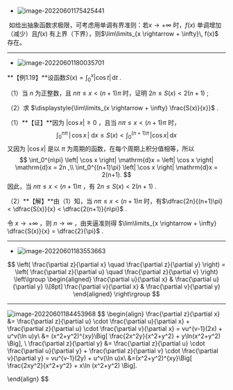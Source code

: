 + ![image-20220601175425441](https://qglh-tuchuang.oss-cn-hangzhou.aliyuncs.com/markdown_img/image-20220601175425441-16540772757461-16540772788153.png)

​	如给出抽象函数求极限，可考虑用单调有界准则：若$x \rightarrow +\infty$ 时，$f(x)$ 单调增加（减少）且$f(x)$ 有上界（下界），则$\lim\limits_{x \rightarrow + \infty}\, f(x)$ 存在。

---

+ ![image-20220601180035701](https://qglh-tuchuang.oss-cn-hangzhou.aliyuncs.com/markdown_img/image-20220601180035701.png)

**【例1.19】**设函数$\displaystyle{S(x) = \int_0^x \left| \cos t \right| \, \mathrm{d}t}$ .

（1）当 $n$ 为正整数，且 $n\pi \leqslant x < (n+1)\pi$ 时，证明 $\displaystyle{2n \leqslant S(x) < 2(n+1)}$ ;

（2）求 $\displaystyle{\lim\limits_{x \rightarrow + \infty} \frac{S(x)}{x}}$ .

（1）**【证】**因为 $| \cos x| \geqslant 0$ ，且当 $n\pi \leqslant x < (n+1)\pi$ 时，
$$
\int_0^{n\pi} \, \left|\, \cos x \, \right| \:\mathrm{d}x \leqslant
S(x) <
\int_0^{(n+1)\pi} \, \left| \cos x \right| \, \mathrm{d}x
$$
又因为 $\left| \cos x\right|$ 是以 $\pi$ 为周期的函数，在每个周期上积分值相等，所以
$$
\int_0^{n\pi} \left| \cos x \right| \mathrm{d}x = 
\left| \cos x \right| \mathrm{d}x = 2n ,\\
\int_0^{(n+1)\pi} \left| \cos x \right| \mathrm{d}x =  2(n+1).
$$
因此，当 $n\pi \leqslant x < (n+1)\pi$ ，有 $2n \leqslant S(x) < 2(n+1)$ .

（2）**【解】**由（1）知，当 $n\pi \leqslant x < (n+1)\pi$ 时，有$\dfrac{2n}{(n+1)\pi} < \dfrac{S(x)}{x} < \dfrac{2(n+1)}{n\pi}$ .

令 $x \rightarrow +\infty$ ，则 $n \rightarrow \infty$ ，由夹逼准则得 $\lim\limits_{x \rightarrow + \infty} \dfrac{S(x)}{x} = \dfrac{2}{\pi}$ .

---

+ ![image-20220601183553663](https://qglh-tuchuang.oss-cn-hangzhou.aliyuncs.com/markdown_img/image-20220601183553663.png)

$$
\left( \frac{\partial z}{\partial x} \quad \frac{\partial z}{\partial y}  \right) = 
\left( \frac{\partial z}{\partial u} \quad \frac{\partial z}{\partial v}  \right)
\left\lgroup  
\begin{aligned}
\frac{\partial u}{\partial x} & \frac{\partial u}{\partial y} \\[8pt]
\frac{\partial v}{\partial x} & \frac{\partial v}{\partial y}
\end{aligned}
\right\rgroup
$$

---

![image-20220601184453968](https://qglh-tuchuang.oss-cn-hangzhou.aliyuncs.com/markdown_img/image-20220601184453968.png)
$$
\begin{align}
\frac{\partial z}{\partial x} &= \frac{\partial z}{\partial u} \cdot \frac{\partial u}{\partial x} + \frac{\partial z}{\partial u} \cdot \frac{\partial v}{\partial x} = vu^{v-1}(2x) + u^v(\ln u)y\\
&= (x^2+y^2)^{xy}\Big[ \frac{2x^2y}{x^2+y^2} + y\ln(x^2+y^2)  \Big], \\
\frac{\partial z}{\partial y} &= \frac{\partial z}{\partial u} \cdot \frac{\partial u}{\partial y} + 
\frac{\partial z}{\partial v} \cdot \frac{\partial v}{\partial y} = vu^{v-1}(2y) + u^v(\ln u)x\\
&=(x^2+y^2)^{xy}\Big[  \frac{2xy^2}{x^2+y^2} + x\ln (x^2+y^2) \Big].


\end{align}
$$



